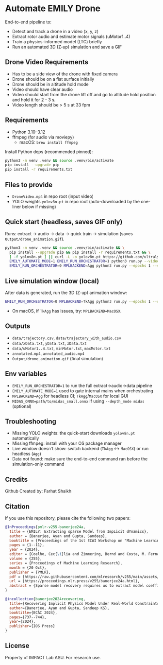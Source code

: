 # Automate EMILY Drone

End-to-end pipeline to:
- Detect and track a drone in a video (x, y, z)
- Extract rotor audio and estimate motor signals (uMotor1..4)
- Train a physics-informed model (LTC) briefly
- Run an automated 3D (Z-up) simulation and save a GIF

## Drone Video Requirements

- Has to be a side view of the drone with fixed camera
- Drone should be on a flat surface initially
- Drone should be in altitude hold mode
- Video should have clear audio
- Video should start from the drone lift off and go to altitude hold position and hold it for 2 - 3 s.
- Video length should be > 5 s at 33 fpm

## Requirements
- Python 3.10–3.12
- ffmpeg (for audio via moviepy)
  - macOS: `brew install ffmpeg`

Install Python deps (recommended pinned):
```bash
python3 -m venv .venv && source .venv/bin/activate
pip install --upgrade pip
pip install -r requirements.txt
```

## Files to provide
- `DroneVideo.mp4` in repo root (input video)
- YOLO weights `yolov8n.pt` in repo root (auto-downloaded by the one-liner below if missing)

## Quick start (headless, saves GIF only)
Runs: extract → audio → data → quick train → simulation (saves `Output/drone_animation.gif`).
```bash
python3 -m venv .venv && source .venv/bin/activate && \
  pip install --upgrade pip && pip install -r requirements.txt && \
  [ -f yolov8n.pt ] || curl -L -o yolov8n.pt https://github.com/ultralytics/assets/releases/download/v0.0.0/yolov8n.pt && \
  EMILY_AUTOMATE_MODE=1 EMILY_RUN_ORCHESTRATOR=1 python3 run.py --video DroneVideo.mp4 --weights yolov8n.pt && \
  EMILY_RUN_ORCHESTRATOR=0 MPLBACKEND=Agg python3 run.py --epochs 1 --size 32 --model ltc --log 1
```

## Live simulation window (local)
After data is generated, run the 3D (Z-up) animation window:
```bash
EMILY_RUN_ORCHESTRATOR=0 MPLBACKEND=TkAgg python3 run.py --epochs 1 --size 32 --model ltc --log 1
```
- On macOS, if `TkAgg` has issues, try: `MPLBACKEND=MacOSX`.

## Outputs
- `data/trajectory.csv`, `data/trajectory_with_audio.csv`
- `data/xData.txt`, `yData.txt`, `zData.txt`
- `data/uMotor1..4.txt`, `minMotor.txt`, `maxMotor.txt`
- `annotated.mp4`, `annotated_audio.mp4`
- `Output/drone_animation.gif` (final simulation)

## Env variables
- `EMILY_RUN_ORCHESTRATOR=1` to run the full extract→audio→data pipeline
- `EMILY_AUTOMATE_MODE=1` used to gate internal mains when orchestrating
- `MPLBACKEND=Agg` for headless CI; `TkAgg`/`MacOSX` for local GUI
- `MIDAS_ONNX=path/to/midas_small.onnx` if using `--depth_mode midas` (optional)

## Troubleshooting
- Missing YOLO weights: the quick-start downloads `yolov8n.pt` automatically
- Missing ffmpeg: install with your OS package manager
- Live window doesn’t show: switch backend (`TkAgg` ↔ `MacOSX`) or run headless (`Agg`)
- Data not found: make sure the end-to-end command ran before the simulation-only command

## Credits
Github Created by: Farhat Shaikh

## Citation
If you use this repository, please cite the following two papers:

```bibtex
@InProceedings{pmlr-v255-banerjee24a,
  title = {EMILY: Extracting sparse Model from ImpLicit dYnamics},
  author = {Banerjee, Ayan and Gupta, Sandeep},
  booktitle = {Proceedings of the 1st ECAI Workshop on "Machine Learning Meets Differential Equations: From Theory to Applications"},
  pages = {1--11},
  year = {2024},
  editor = {Coelho, Cec{\i}lia and Zimmering, Bernd and Costa, M. Fernanda P. and Ferr{\'a}s, Lu{\'\i}s L. and Niggemann, Oliver},
  volume = {255},
  series = {Proceedings of Machine Learning Research},
  month = {20 Oct},
  publisher = {PMLR},
  pdf = {https://raw.githubusercontent.com/mlresearch/v255/main/assets/banerjee24a/banerjee24a.pdf},
  url = {https://proceedings.mlr.press/v255/banerjee24a.html},
  abstract = {Sparse model recovery requires us to extract model coefficients of ordinary differential equations (ODE) with few nonlinear terms from data. This problem has been effectively solved in recent literature for the case when all state variables of the ODE are measured. In practical deployments, measurements of all the state variables of the underlying ODE model of a process are not available, resulting in implicit (unmeasured) dynamics. In this paper, we propose EMILY, that can extract the underlying ODE of a dynamical process even if much of the dynamics is implicit. We show the utility of EMILY on four baseline examples and compare with the state-of-the-art techniques such as SINDY-MPC. Results show that unlike SINDY-MPC, EMILY can recover model coefficients accurately under implicit dynamics.}
}
```

```bibtex
@incollection{banerjee2024recovering,
  title={Recovering Implicit Physics Model Under Real-World Constraints},
  author={Banerjee, Ayan and Gupta, Sandeep KS},
  booktitle={ECAI 2024},
  pages={737--744},
  year={2024},
  publisher={IOS Press}
}

```

## License
Property of IMPACT Lab ASU. For research use.
